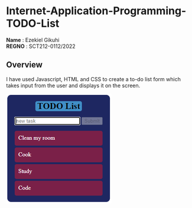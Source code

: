 # Internet-Application-Programming-TODO-List
**Name**  : Ezekiel Gikuhi<br>
**REGNO** : SCT212-0112/2022<br>

## Overview
I have used Javascript, HTML and CSS to create a to-do list form which takes input from the user and displays it on the screen.

![](Captureb.PNG)
